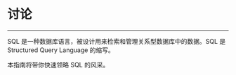 # 讨论 #

----------

SQL 是一种数据库语言，被设计用来检索和管理关系型数据库中的数据。SQL 是 Structured Query Language 的缩写。

本指南将带你快速领略 SQL 的风采。

